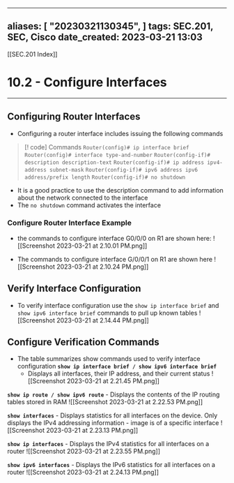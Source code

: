 
---
aliases: [ "20230321130345",  ]
tags: SEC.201, SEC, Cisco
date_created: 2023-03-21 13:03
---
[[SEC.201 Index]]
# 10.2 - Configure Interfaces
---
## Configuring Router Interfaces
- Configuring a router interface includes issuing the following commands
>[! code] Commands
>`Router(config)# ip interface brief`
>`Router(config)# interface type-and-number`
>`Router(config-if)# description description-text`
>`Router(config-if)# ip address ipv4-address subnet-mask`
>`Router(config-if)# ipv6 address ipv6 address/prefix length`
>`Router(config-if)# no shutdown`
- It is a good practice to use the description command to add information about the network connected to the interface
- The `no shutdown` command activates the interface

### Configure Router Interface Example
- the commands to configure interface G0/0/0 on R1 are shown here:
![[Screenshot 2023-03-21 at 2.10.01 PM.png]]

- The commands to configure interface G/0/0/1 on R1 are shown here
![[Screenshot 2023-03-21 at 2.10.24 PM.png]]

## Verify Interface Configuration
- To verify interface configuration use the `show ip interface brief` and `show ipv6 interface brief` commands to pull up known tables
![[Screenshot 2023-03-21 at 2.14.44 PM.png]]

## Configure Verification Commands
- The table summarizes show commands used to verify interface configuration
**`show ip interface brief / show ipv6 interface brief`**
	- Displays all interfaces, their IP address, and their current status
![[Screenshot 2023-03-21 at 2.21.45 PM.png]]

**`show ip route / show ipv6 route`**
	- Displays the contents of the IP routing tables stored in RAM
![[Screenshot 2023-03-21 at 2.22.53 PM.png]]

**`show interfaces`**
	- Displays statistics for all interfaces on the device. Only displays the IPv4 addressing information
	- image is of a specific interface
![[Screenshot 2023-03-21 at 2.23.13 PM.png]]

**`show ip interfaces`**
	- Displays the IPv4 statistics for all interfaces on a router
![[Screenshot 2023-03-21 at 2.23.55 PM.png]]

**`show ipv6 interfaces`**
	- Displays the IPv6 statistics for all interfaces on a router
![[Screenshot 2023-03-21 at 2.24.13 PM.png]]

